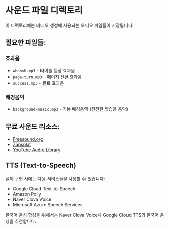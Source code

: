# 사운드 파일 디렉토리

이 디렉토리에는 비디오 생성에 사용되는 오디오 파일들이 저장됩니다.

## 필요한 파일들:

### 효과음
- `whoosh.mp3` - 타이틀 등장 효과음
- `page-turn.mp3` - 페이지 전환 효과음
- `success.mp3` - 완료 효과음

### 배경음악
- `background-music.mp3` - 기본 배경음악 (잔잔한 학습용 음악)

## 무료 사운드 리소스:
- [Freesound.org](https://freesound.org/)
- [Zapsplat](https://www.zapsplat.com/)
- [YouTube Audio Library](https://www.youtube.com/audiolibrary)

## TTS (Text-to-Speech)
실제 구현 시에는 다음 서비스들을 사용할 수 있습니다:
- Google Cloud Text-to-Speech
- Amazon Polly
- Naver Clova Voice
- Microsoft Azure Speech Services

한국어 음성 합성을 위해서는 Naver Clova Voice나 Google Cloud TTS의 한국어 음성을 추천합니다.